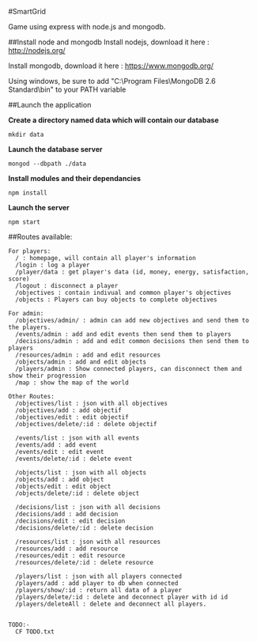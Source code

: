 #SmartGrid

Game using express with node.js and mongodb.

##Install node and mongodb
Install nodejs, download it here : http://nodejs.org/

Install mongodb, download it here : https://www.mongodb.org/

Using windows, be sure to add "C:\Program Files\MongoDB 2.6 Standard\bin" to your PATH variable

##Launch the application

**Create a directory named data which will contain our database**
```
mkdir data
```

**Launch the database server**
```
mongod --dbpath ./data
```

**Install modules and their dependancies**
```
npm install
```

**Launch the server**
```
npm start
```

##Routes available:
```
For players:
  / : homepage, will contain all player's information
  /login : log a player
  /player/data : get player's data (id, money, energy, satisfaction, score)
  /logout : disconnect a player
  /objectives : contain indivual and common player's objectives
  /objects : Players can buy objects to complete objectives

For admin:
  /objectives/admin/ : admin can add new objectives and send them to the players.
  /events/admin : add and edit events then send them to players
  /decisions/admin : add and edit common decisions then send them to players
  /resources/admin : add and edit resources
  /objects/admin : add and edit objects
  /players/admin : Show connected players, can disconnect them and show their progression
  /map : show the map of the world

Other Routes:
  /objectives/list : json with all objectives
  /objectives/add : add objectif
  /objectives/edit : edit objectif
  /objectives/delete/:id : delete objectif

  /events/list : json with all events
  /events/add : add event
  /events/edit : edit event
  /events/delete/:id : delete event

  /objects/list : json with all objects
  /objects/add : add object
  /objects/edit : edit object
  /objects/delete/:id : delete object

  /decisions/list : json with all decisions
  /decisions/add : add decision
  /decisions/edit : edit decision
  /decisions/delete/:id : delete decision

  /resources/list : json with all resources
  /resources/add : add resource
  /resources/edit : edit resource
  /resources/delete/:id : delete resource

  /players/list : json with all players connected
  /players/add : add player to db when connected
  /players/show/:id : return all data of a player
  /players/delete/:id : delete and deconnect player with id id
  /players/deleteAll : delete and deconnect all players.


TODO:-
  CF TODO.txt
```
